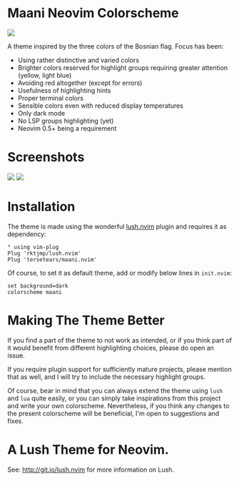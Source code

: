 # Maani Neovim Colorscheme

![](maani_logo.png)

A theme inspired by the three colors of the Bosnian flag. Focus has been:

* Using rather distinctive and varied colors
* Brighter colors reserved for highlight groups requiring greater attention (yellow, light blue)
* Avoiding red altogether (except for errors)
* Usefulness of highlighting hints
* Proper terminal colors
* Sensible colors even with reduced display temperatures
* Only dark mode
* No LSP groups highlighting (yet)
* Neovim 0.5+ being a requirement

# Screenshots

![](scr1.png)
![](scr2.png)

# Installation

The theme is made using the wonderful [lush.nvim](https://github.com/rktjmp/lush.nvim) plugin and requires it as dependency:

```vim
" using vim-plug
Plug 'rktjmp/lush.nvim'
Plug 'tersetears/maani.nvim'
```

Of course, to set it as default theme, add or modify below lines in `init.nvim`:

```vim
set background=dark
colorscheme maani
```

# Making The Theme Better

If you find a part of the theme to not work as intended, or if you think part of it would benefit from different highlighting choices, please do open an issue. 

If you require plugin support for sufficiently mature projects, please mention that as well, and I will try to include the necessary highlight groups. 

Of course, bear in mind that you can always extend the theme using `lush` and `lua` quite easily, or you can simply take inspirations from this project and write your own colorscheme. Nevertheless, if you think any changes to the present colorscheme will be beneficial, I'm open to suggestions and fixes.

# A Lush Theme for Neovim.

See: http://git.io/lush.nvim for more information on Lush.
